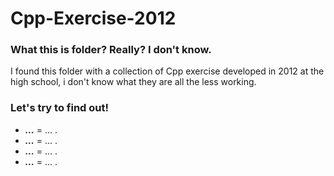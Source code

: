 # Cpp-Exercise-2012
### What this is folder? Really? I don't know.
I found this folder with a collection of Cpp exercise developed in 2012 at the high school, i don't know what they are all the less working.

### Let's try to find out!
- ***...*** = ... .
- ***...*** = ... .
- ***...*** = ... .
- ***...*** = ... .
